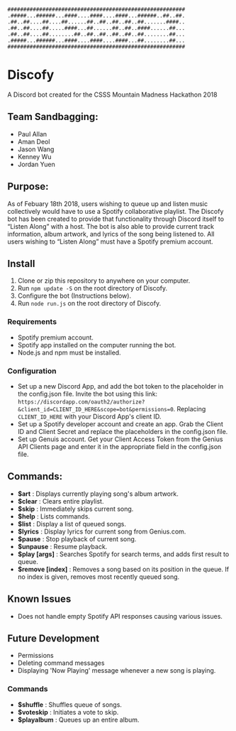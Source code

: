 ```
########################################################
.#####...######...####....####....####...######..##..##.
.##..##....##....##......##..##..##..##..##.......####..
.##..##....##.....####...##......##..##..####......##...
.##..##....##........##..##..##..##..##..##........##...
.#####...######...####....####....####...##........##...
########################################################
```

# Discofy
A Discord bot created for the CSSS Mountain Madness Hackathon 2018

## Team Sandbagging:
* Paul Allan
* Aman Deol
* Jason Wang
* Kenney Wu
* Jordan Yuen

## Purpose:

As of Febuary 18th 2018, users wishing to queue up and listen music collectively would have to use a Spotify collaborative playlist. The Discofy bot has been created to provide that functionality through Discord itself to “Listen Along” with a host. The bot is also able to provide current track information, album artwork, and lyrics of the song being listened to.  All users wishing to “Listen Along” must have a Spotify premium account. 

## Install

1. Clone or zip this repository to anywhere on your computer.
2. Run `npm update -S` on the root directory of Discofy.
3. Configure the bot (Instructions below).
4. Run `node run.js` on the root directory of Discofy.

### Requirements

* Spotify premium account.
* Spotify app installed on the computer running the bot.
* Node.js and npm  must be installed.

### Configuration

* Set up a new Discord App, and add the bot token to the placeholder in the config.json file. Invite the bot using this link: `https://discordapp.com/oauth2/authorize?&client_id=CLIENT_ID_HERE&scope=bot&permissions=0`. Replacing `CLIENT_ID_HERE` with your Discord App's client ID.
* Set up a Spotify developer account and create an app. Grab the Client ID and Client Secret and replace the placeholders in the config.json file.
* Set up Genuis account. Get your Client Access Token from the Genius API Clients page and enter it in the appropriate field in the config.json file.

## Commands:
* **$art** : Displays currently playing song's album artwork.
* **$clear** : Clears entire playlist.
* **$skip** : Immediately skips current song.
* **$help** : Lists commands.
* **$list** : Display a list of queued songs.
* **$lyrics** : Display lyrics for current song from Genius.com.
* **$pause** : Stop playback of current song.
* **$unpause** : Resume playback.
* **$play [args]** : Searches Spotify for search terms, and adds first result to queue.
* **$remove [index]** : Removes a song based on its position in the queue. If no index is given, removes most recently queued song.

## Known Issues
* Does not handle empty Spotify API responses causing various issues.

## Future Development
* Permissions
* Deleting command messages
* Displaying 'Now Playing' message whenever a new song is playing.

### Commands
* **$shuffle** : Shuffles queue of songs.
* **$voteskip** : Initiates a vote to skip.
* **$playalbum** : Queues up an entire album.
